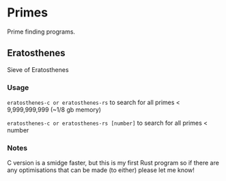 # Primes
Prime finding programs.

## Eratosthenes
Sieve of Eratosthenes
### Usage
`eratosthenes-c or eratosthenes-rs` to search for all primes < 9,999,999,999 (~1/8 gb memory)

`eratosthenes-c or eratosthenes-rs [number]` to search for all primes < number

### Notes
C version is a smidge faster, but this is my first Rust program so if there are any optimisations that can be made (to either) please let me know!
